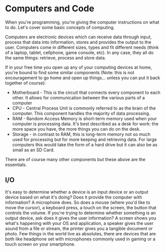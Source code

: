 # Computers and Code

When you're programming, you're giving the computer instructions on what to do.
Let's cover some basic concepts of computing.

Computers are electronic devices which can receive data through input, process
that data into information, stores and provides the output to the user.
Computers come in different sizes, types and fit different needs (think of a
laptop, tablet, cellphone, game console, etc). In any case, they all do the same
things: retrieve, process and store data.

If in your free time you open up any of your computing devices at home, you're
bound to find some similar components (Note: this is not encouragement to go
home and open up things... unless you can put it back together of course):

* Motherboard - This is the circuit that connects every component to each other.
    It allows for communication between the various parts of a computer
* CPU - Central Process Unit is commonly referred to as the brain of the
    computer. This component handles the majority of data processing.
* RAM - Random Access Memory is short-term memory used when your computer is
    processing data. It's best described as a desk for work: the more space you
    have, the more things you can do on the desk.
* Storage - in contrast to RAM, this is long-term memory not so much used for
    processing but for more keeping and retrieving data. For large computers
    this would take the form of a hard drive but it can also be as small as an
    SD Card.

There are of course many other components but these above are the essentials.

## I/O

It's easy to determine whether a device is an input device or an output device
based on what it's doing? Does it provide the computer with information? A
microphone does. So does a mouse (where you'd like to move the cursor), a
keyboard press, a touch on the screen, the button that controls the volume. If
you're trying to determine whether something is an output device, ask does it
gives the user information? A screen shows you what's happening with your OS
and application, a speaker gives the user sound from a file or stream, the
printer gives you a tangible document or photo. Few things in the world live as
absolutes, there are devices that are both like headphone set with microphones
commonly used in gaming or a touch screen on your smartphone.
